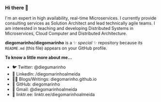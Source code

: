 ### Hi there 👋

I'm an expert in high availability, real-time Microservices. I currently provide consulting services as Solution Architect and lead technically agile teams. I am interested in teaching and developing Distributed Systems in Microservices, Cloud Computer and Distributed Architecture.

**diegomarinho/diegomarinho** is a ✨ _special_ ✨ repository because its `README.md` (this file) appears on your GitHub profile.

**To know a little more about me...**

- 🐦 Twitter: @diegumarinho
- 👥 LinkedIn: /diegomarinhoalmeida
- 👨‍💻 Blogs/Writings: diegomarinho.github.io
- 🚩 GitHub: diegomarinho
- 💬 Gmail: @diegomarinhoalmeida
- 🔭 linktr.ee: linktr.ee/diegomarinhoalmeida
